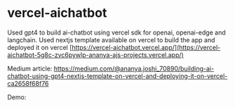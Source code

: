 # vercel-aichatbot

Used gpt4 to build ai-chatbot using vercel sdk for openai, openai-edge and langchain.
Used nextjs template available on vercel to build the app and deployed it on vercel
[https://vercel-aichatbot.vercel.app/](https://vercel-aichatbot-5g8c-zvc6pywlp-ananya-ajs-projects.vercel.app/)

Medium article: https://medium.com/@ananya.joshi_70890/building-ai-chatbot-using-gpt4-nextjs-template-on-vercel-and-deploying-it-on-vercel-ca2658f68f76

Demo: 
